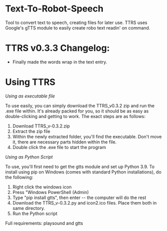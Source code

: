 # Text-To-Robot-Speech
Tool to convert text to speech, creating files for later use. TTRS uses Google's gTTS module to easily create robo text readin' on command.

# TTRS v0.3.3 Changelog:
- Finally made the words wrap in the text entry.

# Using TTRS
*Using as executable file*

To use easily, you can simply download the TTRS_v0.3.2 zip and run the .exe file within. It's already packed for you, so it should be as easy as double-clicking 
and getting to work. The exact steps are as follows:
1. Download TTRS_v-0.3.2.zip
2. Extract the zip file
3. Within the newly extracted folder, you'll find the executable. Don't move it, there are necessary parts hidden within the file.
4. Double click the .exe file to start the program

*Using as Python Script*

To use, you'll first need to get the gtts module and set up Python 3.9. To install using pip on Windows (comes with standard Python installations), do the following: 
1. Right click the windows icon
2. Press "Windows PowerShell (Admin)
3. Type "pip install gtts", then enter -- the computer will do the rest
4. Download the TTRS_v-0.3.2.py and icon2.ico files. Place them both in same directory.
5. Run the Python script

Full requirements: playsound and gtts

